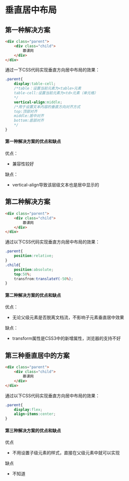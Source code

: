 # 垂直居中布局

## 第一种解决方案

```html
<div class="parent">
    <div class="child">
        慕课网
    </div>
</div>
```

通过一下CSS代码实现垂直方向居中布局的效果：

```css
.parent{
    display:table-cell;
    /*table：设置当前元素为<table>元素
    table-cell:设置当前元素为<td>元素（单元格）
    */
    vertical-align:middle;
    /*用于设置文本内容的垂直方向对齐方式
    top:顶部对齐
    middle:居中对齐
    bottom:底部对齐
    */
}
```

#### 第一种解决方案的优点和缺点

优点：

- 兼容性较好

缺点：

- vertical-align导致该层级文本也是居中显示的



## 第二种解决方案

```html
<div class="parent">
    <div class="child">
        慕课网
    </div>
</div>
```

通过以下CSS代码实现垂直方向居中布局的效果：

```css
.parent{
    position:relative;
}
.child{
    position:absolute;
    top:50%;
    transfrom:translateY(-50%);
}
```

#### 第二种解决方案的优点和缺点

优点：

- 无论父级元素是否脱离文档流，不影响子元素垂直居中效果

缺点：

- transform属性是CSS3中的新增属性，浏览器的支持不好

## 第三种垂直居中的方案

```html
<div class="parent">
    <div class="child">
        慕课网
    </div>
</div>
```

通过以下CSS代码实现垂直方向居中布局的效果：

```css
.parent{
    display:flex;
    align-items:center;
}
```

#### 第三种解决方案的优点和缺点

优点

- 不用设置子级元素的样式，直接在父级元素中就可以实现

缺点

- 不知道